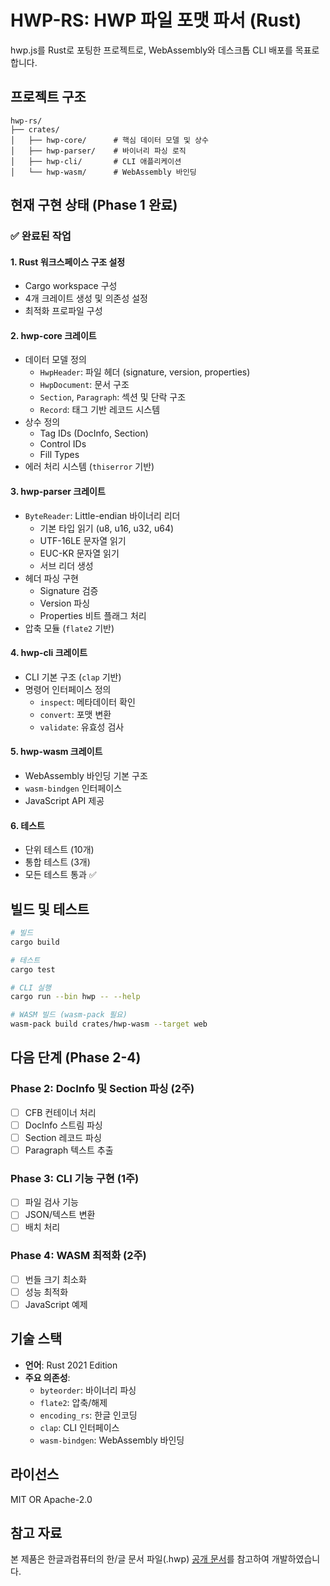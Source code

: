 # HWP-RS: HWP 파일 포맷 파서 (Rust)

hwp.js를 Rust로 포팅한 프로젝트로, WebAssembly와 데스크톱 CLI 배포를 목표로 합니다.

## 프로젝트 구조

```
hwp-rs/
├── crates/
│   ├── hwp-core/      # 핵심 데이터 모델 및 상수
│   ├── hwp-parser/    # 바이너리 파싱 로직
│   ├── hwp-cli/       # CLI 애플리케이션
│   └── hwp-wasm/      # WebAssembly 바인딩
```

## 현재 구현 상태 (Phase 1 완료)

### ✅ 완료된 작업

#### 1. **Rust 워크스페이스 구조 설정**
- Cargo workspace 구성
- 4개 크레이트 생성 및 의존성 설정
- 최적화 프로파일 구성

#### 2. **hwp-core 크레이트**
- 데이터 모델 정의
  - `HwpHeader`: 파일 헤더 (signature, version, properties)
  - `HwpDocument`: 문서 구조
  - `Section`, `Paragraph`: 섹션 및 단락 구조
  - `Record`: 태그 기반 레코드 시스템
- 상수 정의
  - Tag IDs (DocInfo, Section)
  - Control IDs
  - Fill Types
- 에러 처리 시스템 (`thiserror` 기반)

#### 3. **hwp-parser 크레이트**
- `ByteReader`: Little-endian 바이너리 리더
  - 기본 타입 읽기 (u8, u16, u32, u64)
  - UTF-16LE 문자열 읽기
  - EUC-KR 문자열 읽기
  - 서브 리더 생성
- 헤더 파싱 구현
  - Signature 검증
  - Version 파싱
  - Properties 비트 플래그 처리
- 압축 모듈 (`flate2` 기반)

#### 4. **hwp-cli 크레이트**
- CLI 기본 구조 (`clap` 기반)
- 명령어 인터페이스 정의
  - `inspect`: 메타데이터 확인
  - `convert`: 포맷 변환
  - `validate`: 유효성 검사

#### 5. **hwp-wasm 크레이트**
- WebAssembly 바인딩 기본 구조
- `wasm-bindgen` 인터페이스
- JavaScript API 제공

#### 6. **테스트**
- 단위 테스트 (10개)
- 통합 테스트 (3개)
- 모든 테스트 통과 ✅

## 빌드 및 테스트

```bash
# 빌드
cargo build

# 테스트
cargo test

# CLI 실행
cargo run --bin hwp -- --help

# WASM 빌드 (wasm-pack 필요)
wasm-pack build crates/hwp-wasm --target web
```

## 다음 단계 (Phase 2-4)

### Phase 2: DocInfo 및 Section 파싱 (2주)
- [ ] CFB 컨테이너 처리
- [ ] DocInfo 스트림 파싱
- [ ] Section 레코드 파싱
- [ ] Paragraph 텍스트 추출

### Phase 3: CLI 기능 구현 (1주)
- [ ] 파일 검사 기능
- [ ] JSON/텍스트 변환
- [ ] 배치 처리

### Phase 4: WASM 최적화 (2주)
- [ ] 번들 크기 최소화
- [ ] 성능 최적화
- [ ] JavaScript 예제

## 기술 스택

- **언어**: Rust 2021 Edition
- **주요 의존성**:
  - `byteorder`: 바이너리 파싱
  - `flate2`: 압축/해제
  - `encoding_rs`: 한글 인코딩
  - `clap`: CLI 인터페이스
  - `wasm-bindgen`: WebAssembly 바인딩

## 라이선스

MIT OR Apache-2.0

## 참고 자료

본 제품은 한글과컴퓨터의 한/글 문서 파일(.hwp) [공개 문서](https://store.hancom.com/etc/hwpDownload.do?gnb0=269&gnb0=101&gnb1=271&gnb1=140)를 참고하여 개발하였습니다.